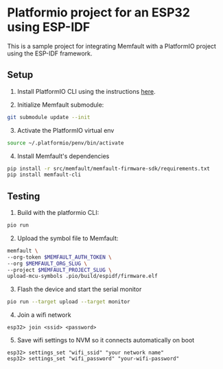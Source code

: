 # Platformio project for an ESP32 using ESP-IDF

This is a sample project for integrating Memfault with a PlatformIO project using the ESP-IDF framework.

## Setup

1. Install PlatformIO CLI using the instructions [here](https://docs.platformio.org/en/latest//core/installation.html#super-quick-mac-linux).

2. Initialize Memfault submodule:

```bash
git submodule update --init
```

3. Activate the PlatformIO virtual env

```bash
source ~/.platformio/penv/bin/activate
```

4. Install Memfault's dependencies

```bash
pip install -r src/memfault/memfault-firmware-sdk/requirements.txt
pip install memfault-cli
```

## Testing

1. Build with the platformio CLI:
    
```bash
pio run
```
    
2. Upload the symbol file to Memfault:
    
```bash
memfault \
--org-token $MEMFAULT_AUTH_TOKEN \
--org $MEMFAULT_ORG_SLUG \
--project $MEMFAULT_PROJECT_SLUG \
upload-mcu-symbols .pio/build/espidf/firmware.elf
```

3. Flash the device and start the serial monitor

```bash
pio run --target upload --target monitor
```

4. Join a wifi network

```plaintext
esp32> join <ssid> <password>
```

5. Save wifi settings to NVM so it connects automatically on boot

```plaintext
esp32> settings_set "wifi_ssid" "your network name"
esp32> settings_set "wifi_password" "your-wifi-password"
```
